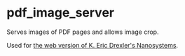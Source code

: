 # pdf_image_server

Serves images of PDF pages and allows image crop.

Used for [the web version of K. Eric Drexler's Nanosystems](https://nanosyste.ms).
